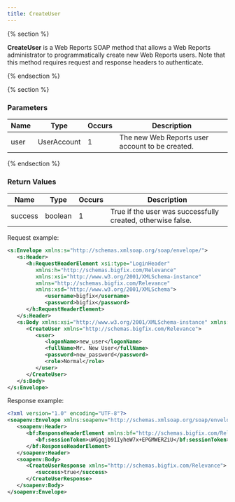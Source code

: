 ```yaml
---
title: CreateUser
---
```


{% section %}

**CreateUser** is a Web Reports SOAP method that allows a Web Reports
administrator to programmatically create new Web Reports users. Note that this
method requires request and response headers to authenticate.

{% endsection %}

{% section %}

### Parameters

| Name        | Type           | Occurs  |  Description  |
| ------------- | ------------- | ----- | ---- |
| user      | UserAccount | 1 |  The new Web Reports user account to be created. |

{% endsection %}


### Return Values

| Name        | Type           | Occurs  |  Description  |
| ------------- | ------------- | ----- | ---- |
| success      | boolean | 1 |  True if the user was successfully created, otherwise false. |


Request example:
```xml
<s:Envelope xmlns:s="http://schemas.xmlsoap.org/soap/envelope/">
   <s:Header>
      <h:RequestHeaderElement xsi:type="LoginHeader"
         xmlns:h="http://schemas.bigfix.com/Relevance"
         xmlns:xsi="http://www.w3.org/2001/XMLSchema-instance"
         xmlns="http://schemas.bigfix.com/Relevance"
         xmlns:xsd="http://www.w3.org/2001/XMLSchema">
            <username>bigfix</username>
            <password>bigfix</password>
      </h:RequestHeaderElement>
   </s:Header>
   <s:Body xmlns:xsi="http://www.w3.org/2001/XMLSchema-instance" xmlns:xsd="http://www.w3.org/2001/XMLSchema">
      <CreateUser xmlns="http://schemas.bigfix.com/Relevance">
         <user>
            <logonName>new_user</logonName>
            <fullName>Mr. New User</fullName>
            <password>new_password</password>
            <role>Normal</role>
         </user>
      </CreateUser>
   </s:Body>
</s:Envelope>
```


Response example:

```xml
<?xml version="1.0" encoding="UTF-8"?>
<soapenv:Envelope xmlns:soapenv="http://schemas.xmlsoap.org/soap/envelope/">
   <soapenv:Header>
      <bf:ResponseHeaderElement xmlns:bf="http://schemas.bigfix.com/Relevance" xmlns:xsi="http://www.w3.org/2001/XML-Schema-instance">
         <bf:sessionToken>uWGgqjb91IyheW7x+EPGMWERZiU</bf:sessionToken>
      </bf:ResponseHeaderElement>
   </soapenv:Header>
   <soapenv:Body>
      <CreateUserResponse xmlns="http://schemas.bigfix.com/Relevance">
         <success>true</success>
      </CreateUserResponse>
   </soapenv:Body>
</soapenv:Envelope>
```